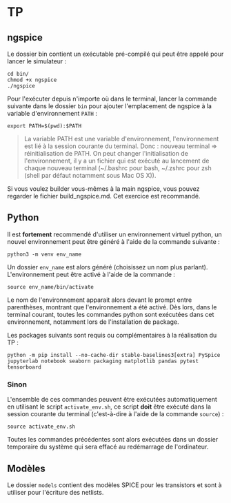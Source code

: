 # TP


## ngspice

Le dossier bin contient un exécutable pré-compilé qui peut être appelé 
pour lancer le simulateur :

```shell
cd bin/
chmod +x ngspice
./ngspice
```


Pour l'exécuter depuis n'importe où dans le terminal, lancer la commande 
suivante dans le dossier `bin` pour ajouter l'emplacement de ngspice à 
la variable d'environnement `PATH` :
```shell
export PATH=$(pwd):$PATH
```

> La variable PATH est une variable d'environnement, l'environnement est 
> lié à la session courante du terminal. Donc : nouveau terminal => 
> réinitialisation de PATH. On peut changer l'initialisation de 
> l'environnement, il y a un fichier qui est exécuté au lancement de 
> chaque nouveau terminal (~/.bashrc pour bash, ~/.zshrc pour zsh 
> (shell par défaut notamment sous Mac OS X)).


Si vous voulez builder vous-mêmes à la main ngspice, vous pouvez 
regarder le fichier build_ngspice.md. Cet exercice est recommandé.


## Python

Il est **fortement** recommendé d'utiliser un environnement virtuel 
python, un nouvel environnement peut être généré à l'aide de la 
commande suivante :
```shell
python3 -m venv env_name
```

Un dossier `env_name` est alors généré (choisissez un nom plus 
parlant). L'environnement peut être activé à l'aide de la commande :
```shell
source env_name/bin/activate
```

Le nom de l'environnement apparait alors devant le prompt entre 
parenthèses, montrant que l'environnement a été activé. Dès lors, dans 
le terminal courant, toutes les commandes python sont exécutées dans 
cet environnement, notamment lors de l'installation de package.

Les packages suivants sont requis ou complémentaires à la réalisation 
du TP :
```shell
python -m pip install --no-cache-dir stable-baselines3[extra] PySpice jupyterlab notebook seaborn packaging matplotlib pandas pytest tensorboard
```


### Sinon

L'ensemble de ces commandes peuvent être exécutées automatiquement en 
utilisant le script `activate_env.sh`, ce script **doit** être exécuté 
dans la session courante du terminal (c'est-à-dire à l'aide de la 
commande `source`) :
```shell
source activate_env.sh
```
Toutes les commandes précédentes sont alors exécutées dans un dossier 
temporaire du système qui sera effacé au redémarrage de l'ordinateur.


## Modèles

Le dossier `models` contient des modèles SPICE pour les transistors et 
sont à utiliser pour l'écriture des netlists. 
